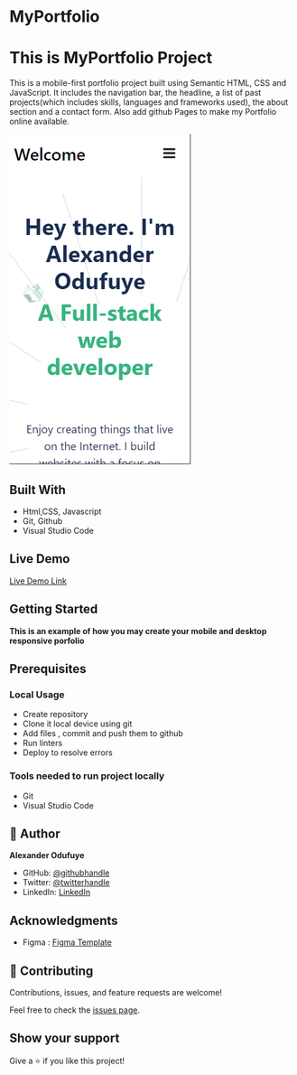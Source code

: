 # MyPortfolio
# This is MyPortfolio Project

   This is a mobile-first portfolio project built using Semantic HTML, CSS and JavaScript. It includes the navigation bar, the headline, a list of past projects(which includes skills, languages and frameworks used), the about section and a contact form.
   Also add github Pages to make my Portfolio online available.


  

  ![screenshot](./Images/newPort.png)
  
  ## Built With

- Html,CSS, Javascript
- Git, Github
- Visual Studio Code

## Live Demo

[Live Demo Link]()



## Getting Started

**This is an example of how you may create your mobile and desktop responsive porfolio**

## Prerequisites

### Local Usage
- Create repository
- Clone it local device using git
- Add files , commit and push them to github
- Run linters 
- Deploy to resolve errors

### Tools needed to run project locally
- Git
- Visual Studio Code


## 👤 Author
**Alexander Odufuye**

- GitHub: [@githubhandle](https://github.com/alexander16108)
- Twitter: [@twitterhandle](https://twitter.com/alexander-mayowa)
- LinkedIn: [LinkedIn](https://www.linkedin.com/in/codingrex/)


## Acknowledgments

- Figma : [Figma Template](https://www.figma.com/file/l7SqJ3ZfkAKih9sFxvWSR4/Microverse-Student-Project-1?node-id=1%3A468)


## 🤝 Contributing

Contributions, issues, and feature requests are welcome!

Feel free to check the [issues page](https://github.com/alexander16108/Portfolio/issues).



## Show your support

Give a ⭐️ if you like this project!